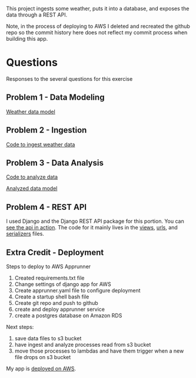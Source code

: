 This project ingests some weather, puts it into a database, and exposes the data through a REST API.

Note, in the process of deploying to AWS I deleted and recreated the github repo so the commit history here does not reflect my commit process when building this app.

# Questions
Responses to the several questions for this exercise

## Problem 1 - Data Modeling

[Weather data model](weather/wxapi/models.py#L4) 

## Problem 2 - Ingestion

[Code to ingest weather data](weather/wxapi/management/commands/ingest_data.py) 

## Problem 3 - Data Analysis

[Code to analyze data](weather/wxapi/management/commands/analyze_data.py)

[Analyzed data model](weather/wxapi/models.py#L24)

## Problem 4 - REST API

I used Django and the Django REST API package for this portion. You can [see the api in action](myawsthing.com). The code for it mainly lives in the [views](weather/wxapi/views.py), [urls](weather/wxapi/urls.py), and [serializers](weather/wxapi/serializers.py) files.


## Extra Credit - Deployment

Steps to deploy to AWS Apprunner
1. Created requirements.txt file
2. Change settings of django app for AWS
3. Create apprunner.yaml file to configure deployment
4. Create a startup shell bash file
5. Create git repo and push to github
6. create and deploy apprunner service
7. create a postgres database on Amazon RDS

Next steps:
1. save data files to s3 bucket
2. have ingest and analyze processes read from s3 bucket
3. move those processes to lambdas and have them trigger when a new file drops on s3 bucket

My app is [deployed on AWS](myawsthing.com).
